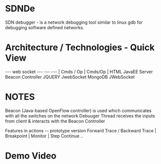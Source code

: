 SDNDe
=====

SDN debugger - is a network debugging tool similar to linux gdb for debugging software defined networks. 


Architecture / Technologies - Quick View
========================================

<SDN Client>  --- web socket --- <SDN Server Debugger Thread>   ---  <Open Flow Controller>   --- <Mininet>
  |                Cmds / Op             |                Cmds/Op              |
 HTML                               JavaEE Server                     Beacon Controller
 JQUERY                             JwebSocket                        MongoDB
 JWebSocket
 
 
 
NOTES 
======
 
 Beacon (Java-based OpenFlow controller) is used which communicates with all the switches on the network
 Debuuger Thread receives the inputs from client & interacts with the Beacon Controller
 
 Features in actions -- prototype version
 Forward Trace / Backward Trace | Breakpoint | Monitor | Step Continue .. 
 
 
Demo Video 
==========
